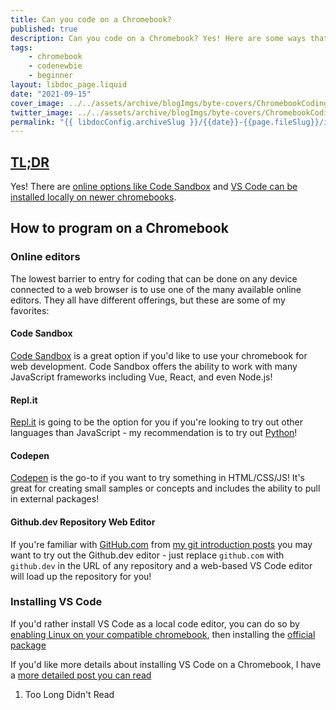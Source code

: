```yaml
---
title: Can you code on a Chromebook?
published: true
description: Can you code on a Chromebook? Yes! Here are some ways that you can start programming on a Chromebook - including no-installation options!
tags:
    - chromebook
    - codenewbie
    - beginner
layout: libdoc_page.liquid
date: "2021-09-15"
cover_image: ../../assets/archive/blogImgs/byte-covers/ChromebookCoding.png
twitter_image: ../../assets/archive/blogImgs/byte-covers/ChromebookCoding.png
permalink: "{{ libdocConfig.archiveSlug }}/{{date}}-{{page.fileSlug}}/index.html"
---
```


<h2 id="tldr"> <a href="#tldr" aria-describedby="fn-1">TL;DR</a></h2>

Yes! There are [online options like Code Sandbox](https://codesandbox.io/) and [VS Code can be installed locally on newer chromebooks](https://terabytetiger.com/lessons//chromebook-coding-kickoff/).

## How to program on a Chromebook

### Online editors

The lowest barrier to entry for coding that can be done on any device connected to a web browser is to use one of the many available online editors. They all have different offerings, but these are some of my favorites:

#### Code Sandbox

[Code Sandbox](https://codesandbox.io/) is a great option if you'd like to use your chromebook for web development. Code Sandbox offers the ability to work with many JavaScript frameworks including Vue, React, and even Node.js!

#### Repl.it

[Repl.it](https://replit.com/) is going to be the option for you if you're looking to try out other languages than JavaScript - my recommendation is to try out [Python](https://replit.com/languages/python3)!

#### Codepen

[Codepen](https://codepen.io) is the go-to if you want to try something in HTML/CSS/JS! It's great for creating small samples or concepts and includes the ability to pull in external packages!

#### Github.dev Repository Web Editor

If you're familiar with [GitHub.com](https://github.com) from [my git introduction posts](https://terabytetiger.com/lessons/crash-course-git-lingo/) you may want to try out the Github.dev editor - just replace `github.com` with `github.dev` in the URL of any repository and a web-based VS Code editor will load up the repository for you!

### Installing VS Code

If you'd rather install VS Code as a local code editor, you can do so by [enabling Linux on your compatible chromebook](https://support.google.com/chromebook/answer/9145439?hl=en), then installing the [official package](https://code.visualstudio.com/download)

If you'd like more details about installing VS Code on a Chromebook, I have a [more detailed post you can read](https://terabytetiger.com/lessons/chromebook-coding-kickoff/)

<ol>
  <li id="fn-1"> Too Long Didn't Read</li>
</ol>
